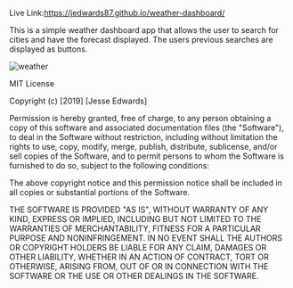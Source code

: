 Live Link:https://jedwards87.github.io/weather-dashboard/

This is a simple weather dashboard app that allows the user to search for cities and have the forecast displayed. 
The users previous searches are displayed as buttons.

![weather](https://user-images.githubusercontent.com/57024833/72775953-f43e0700-3bd5-11ea-9f05-d07bfc56bed5.PNG)

MIT License

Copyright (c) [2019] [Jesse Edwards]

Permission is hereby granted, free of charge, to any person obtaining a copy of this software and associated documentation files (the "Software"), to deal in the Software without restriction, including without limitation the rights to use, copy, modify, merge, publish, distribute, sublicense, and/or sell copies of the Software, and to permit persons to whom the Software is furnished to do so, subject to the following conditions:

The above copyright notice and this permission notice shall be included in all copies or substantial portions of the Software.

THE SOFTWARE IS PROVIDED "AS IS", WITHOUT WARRANTY OF ANY KIND, EXPRESS OR IMPLIED, INCLUDING BUT NOT LIMITED TO THE WARRANTIES OF MERCHANTABILITY, FITNESS FOR A PARTICULAR PURPOSE AND NONINFRINGEMENT. IN NO EVENT SHALL THE AUTHORS OR COPYRIGHT HOLDERS BE LIABLE FOR ANY CLAIM, DAMAGES OR OTHER LIABILITY, WHETHER IN AN ACTION OF CONTRACT, TORT OR OTHERWISE, ARISING FROM, OUT OF OR IN CONNECTION WITH THE SOFTWARE OR THE USE OR OTHER DEALINGS IN THE SOFTWARE.